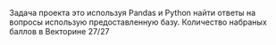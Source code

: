 Задача проекта это используя Pandas и Python найти ответы на вопросы использую предоставленную базу.
Количество набраных баллов в Векторине 27/27
